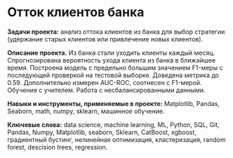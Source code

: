 
# Отток клиентов банка

<b>Задачи проекта:</b> анализ оттока клиентов из банка для выбор стратегии (удержание старых клиентов или привлечение новых клиентов).

<b> Описание проекта.</b>
Из банка стали уходить клиенты каждый месяц. 
Спрогнозирована вероятность ухода клиента из банка в ближайшее время.
Построена модель с предельно большим значением F1-меры с последующей проверкой на тестовой выборке. Доведена метрика до 0.59. 
Дополнительно измерен AUC-ROC, соотнесен с F1-мерой.
Обучение с учителем. Работа с несбалансированными данными.

<b> Навыки и инструменты, применяемые в проекте:</b>
Matplotlib, Pandas, Seaborn, math, numpy, sklearn, машинное обучение.

<b>Ключевые слова:</b> data science, machine learning, ML, Python, SQL, Git, Pandas, Numpy, Matplotlib, seaborn, Sklearn, CatBoost, xgboost, градиентный бустинг, нелинейная оптимизация, кластеризация, random forest, descision trees,  regression.
